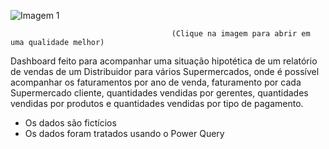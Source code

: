 
![Imagem 1](https://user-images.githubusercontent.com/65839541/83286529-6e9b1b00-a1b6-11ea-956b-3dd22da411dd.png)

                                        (Clique na imagem para abrir em uma qualidade melhor)
                                        
                                        
 Dashboard feito para acompanhar uma situação hipotética de um relatório de vendas de um Distribuidor para vários Supermercados, onde é possível acompanhar os faturamentos por ano de venda, faturamento por cada Supermercado cliente, quantidades vendidas por gerentes, quantidades vendidas por produtos e quantidades vendidas por tipo de pagamento.
 
 * Os dados são fictícios
 * Os dados foram tratados usando o Power Query
